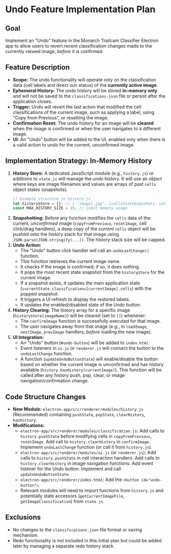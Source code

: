 # Undo Feature Implementation Plan

## Goal

Implement an "Undo" feature in the Monarch Trailcam Classifier Electron app to allow users to revert recent classification changes made to the currently viewed image, *before* it is confirmed.

## Feature Description

*   **Scope:** The undo functionality will operate only on the classification data (cell labels and direct sun status) of the **currently active image**.
*   **Ephemeral History:** The undo history will be stored **in-memory only** and will not be saved to the `classifications.json` file or persist after the application closes.
*   **Trigger:** Undo will revert the last action that modified the cell classifications of the current image, such as applying a label, using "Copy from Previous", or resetting the image.
*   **Confirmation Reset:** The undo history for an image will be **cleared** when the image is confirmed or when the user navigates to a different image.
*   **UI:** An "Undo" button will be added to the UI, enabled only when there is a valid action to undo for the current, unconfirmed image.

## Implementation Strategy: In-Memory History

1.  **History Store:** A dedicated JavaScript module (e.g., `history.js`) or additions to `state.js` will manage the undo history. It will use an object where keys are image filenames and values are arrays of past `cells` object states (snapshots).
    ```javascript
    // Example structure in history.js
    let historyStore = {}; // { "image1.jpg": [cellsStateSnapshot1, cellsStateSnapshot2], ... }
    const MAX_HISTORY_SIZE = 15; // Limit memory usage
    ```
2.  **Snapshotting:** Before any function modifies the `cells` data of the current, *unconfirmed* image (`copyFromPrevious`, `resetImage`, cell click/drag handlers), a deep copy of the *current* `cells` object will be pushed onto the history stack for that image using `JSON.parse(JSON.stringify(...))`. The history stack size will be capped.
3.  **Undo Action:**
    *   The "Undo" button click handler will call an `undoLastChange()` function.
    *   This function retrieves the current image name.
    *   It checks if the image is confirmed; if so, it does nothing.
    *   It pops the most recent state snapshot from the `historyStore` for the current image.
    *   If a snapshot exists, it updates the main application state (`currentState.classifications[currentImage].cells`) with the popped snapshot.
    *   It triggers a UI refresh to display the restored labels.
    *   It updates the enabled/disabled state of the Undo button.
4.  **History Clearing:** The history array for a specific image (`historyStore[imageName]`) will be cleared (set to `[]`) whenever:
    *   The `confirmImage` function is successfully executed for that image.
    *   The user navigates away from that image (e.g., in `loadImage`, `nextImage`, `prevImage` handlers, *before* loading the new image).
5.  **UI Integration:**
    *   An "Undo" button (`#undo-button`) will be added to `index.html`.
    *   Event listeners in `ui.js` or `renderer.js` will connect the button to the `undoLastChange` function.
    *   A function (`updateUndoButtonState`) will enable/disable the button based on whether the current image is unconfirmed and has history available (`history.hasHistory(currentImage)`). This function will be called after any history push, pop, clear, or image navigation/confirmation change.

## Code Structure Changes

*   **New Module:** `electron-app/src/renderer/modules/history.js` (Recommended) containing `pushState`, `popState`, `clearHistory`, `hasHistory`.
*   **Modifications:**
    *   `electron-app/src/renderer/modules/classification.js`: Add calls to `history.pushState` before modifying cells in `copyFromPrevious`, `resetImage`. Add call to `history.clearHistory` in `confirmImage`. Implement `undoLastChange` function (or call it from `history.js`).
    *   `electron-app/src/renderer/modules/ui.js` (or `renderer.js`): Add calls to `history.pushState` in cell interaction handlers. Add calls to `history.clearHistory` in image navigation functions. Add event listener for the Undo button. Implement and call `updateUndoButtonState`.
    *   `electron-app/src/renderer/index.html`: Add the `<button id="undo-button">`.
    *   Relevant modules will need to import functions from `history.js` and potentially state accessors (`getCurrentImageFile`, `getImageClassification`) from `state.js`.

## Exclusions

*   No changes to the `classifications.json` file format or saving mechanism.
*   Redo functionality is not included in this initial plan but could be added later by managing a separate redo history stack.
